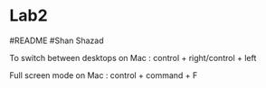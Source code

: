 # Lab2
#README 
#Shan Shazad

To switch between desktops on Mac : control + right/control + left

Full screen mode on Mac : control + command + F
